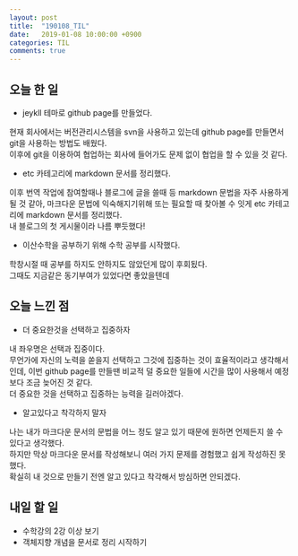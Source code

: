 ```yaml
---
layout: post
title:  "190108_TIL"
date:   2019-01-08 10:00:00 +0900
categories: TIL
comments: true
---
```


## 오늘 한 일

* jeykll 테마로 github page를 만들었다.

현재 회사에서는 버전관리시스템을 svn을 사용하고 있는데 github page를 만들면서 git을 사용하는 방법도 배웠다.  
이후에 git을 이용하여 협업하는 회사에 들어가도 문제 없이 협업을 할 수 있을 것 같다.


* etc 카테고리에 markdown 문서를 정리했다.

이후 번역 작업에 참여할때나 블로그에 글을 쓸때 등 markdown 문법을 자주 사용하게 될 것 같아, 마크다운 문법에 익숙해지기위해 또는 필요할 때 찾아볼 수 잇게 etc 카테고리에 markdown 문서를 정리했다.  
내 블로그의 첫 게시물이라 나름 뿌듯했다!


* 이산수학을 공부하기 위해 수학 공부를 시작했다.

학창시절 때 공부를 하지도 안하지도 않았던게 많이 후회됬다.  
그때도 지금같은 동기부여가 있었다면 좋았을텐데


## 오늘 느낀 점

* 더 중요한것을 선택하고 집중하자

내 좌우명은 선택과 집중이다.  
무언가에 자신의 노력을 쏟을지 선택하고 그것에 집중하는 것이 효율적이라고 생각해서인데, 이번 github page를 만들땐 비교적 덜 중요한 일들에 시간을 많이 사용해서 예정보다 조금 늦어진 것 같다.  
더 중요한 것을 선택하고 집중하는 능력을 길러야겠다.


* 알고있다고 착각하지 말자

나는 내가 마크다운 문서의 문법을 어느 정도 알고 있기 때문에 원하면 언제든지 쓸 수 있다고 생각했다.  
하지만 막상 마크다운 문서를 작성해보니 여러 가지 문제를 경험했고 쉽게 작성하진 못했다.  
확실히 내 것으로 만들기 전엔 알고 있다고 착각해서 방심하면 안되겠다.


## 내일 할 일

* 수학강의 2강 이상 보기
* 객체지향 개념을 문서로 정리 시작하기
